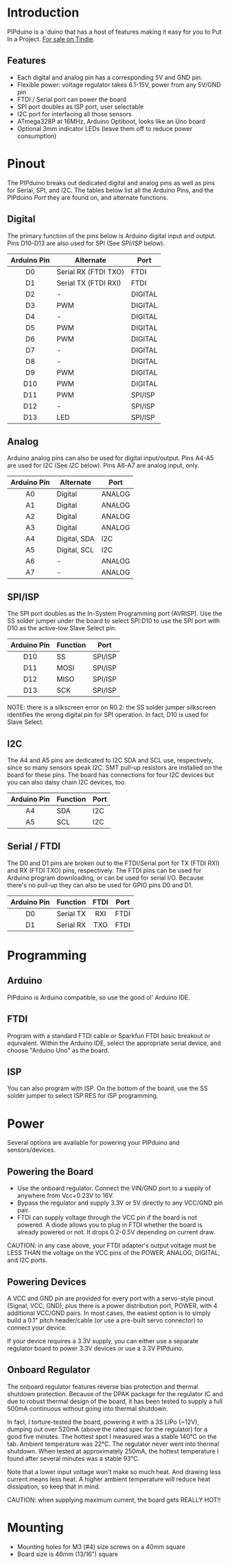 # Introduction

PIPduino is a 'duino that has a host of features making it easy for you to Put In a Project. [For sale on Tindie](https://www.tindie.com/products/bot_thoughts/pipduino).

## Features

 * Each digital and analog pin has a corresponding 5V and GND pin.
 * Flexible power: voltage regulator takes 6.1-15V, power from any 5V/GND pin
 * FTDI / Serial port can power the board
 * SPI port doubles as ISP port, user selectable
 * I2C port for interfacing all those sensors
 * ATmega328P at 16MHz, Arduino Optiboot, looks like an Uno board
 * Optional 3mm indicator LEDs (leave them off to reduce power consumption)

# Pinout
The PIPduino breaks out dedicated digital and analog pins as well as pins for Serial, SPI, and I2C. The tables below list all the Arduino Pins, and the PIPduino *Port* they are found on, and alternate functions.

## Digital

The primary function of the pins below is Arduino digital input and output.
Pins D10-D13 are also used for SPI (See *SPI/ISP* below).

| Arduino Pin | Alternate | Port |
|:---:|---|---|
| D0 | Serial RX (FTDI TXO) | FTDI |
| D1 | Serial TX (FTDI RXI) | FTDI |
| D2 | - | DIGITAL |
| D3 | PWM | DIGITAL |
| D4 | - | DIGITAL |
| D5 | PWM | DIGITAL |
| D6 | PWM | DIGITAL |
| D7 | - | DIGITAL |
| D8 | - | DIGITAL |
| D9 | PWM | DIGITAL |
| D10 | PWM | DIGITAL |
| D11 | PWM | SPI/ISP |
| D12 | - | SPI/ISP |
| D13 | LED | SPI/ISP |

## Analog

Arduino analog pins can also be used for digital input/output. Pins A4-A5 are
used for I2C (See *I2C* below). Pins A6-A7 are analog input, only.

| Arduino Pin | Alternate | Port |
|:---:|---|---|
| A0 | Digital | ANALOG |
| A1 | Digital | ANALOG |
| A2 | Digital | ANALOG |
| A3 | Digital | ANALOG |
| A4 | Digital, SDA | I2C |
| A5 | Digital, SCL | I2C |
| A6 | - | ANALOG |
| A7 | - | ANALOG |

## SPI/ISP
The SPI port doubles as the In-System Programming port (AVRISP). Use the SS
solder jumper under the board to select SPI:D10 to use the SPI port with D10
as the active-low Slave Select pin.

| Arduino Pin | Function | Port |
|:---:|---|---|
| D10 | SS | SPI/ISP |
| D11 | MOSI | SPI/ISP |
| D12 | MISO | SPI/ISP |
| D13 | SCK | SPI/ISP |

NOTE: there is a silkscreen error on R0.2: the SS solder jumper silkscreen
identifies the wrong digital pin for SPI operation. In fact, D10 is used for
Slave Select.

## I2C
The A4 and A5 pins are dedicated to I2C SDA and SCL use, respectively, since so
many sensors speak I2C. SMT pull-up resistors are installed on the board for
these pins. The board has connections for four I2C devices but you can also
daisy chain I2C devices, too.

| Arduino Pin | Function | Port |
|:---:|---|---|
| A4 | SDA | I2C |
| A5 | SCL | I2C |

## Serial / FTDI
The D0 and D1 pins are broken out to the FTDI/Serial port for TX (FTDI RXI) and RX (FTDI TXO) pins, respectively. The FTDI pins can be used for Arduino program downloading, or can be used for serial I/O. Because there's no pull-up they can also be used for GPIO pins D0 and D1.

| Arduino Pin | Function | FTDI | Port |
|:---:|---|:---:|---|
| D0 | Serial TX | RXI | FTDI |
| D1 | Serial RX | TXO | FTDI |


# Programming
## Arduino
PIPduino is Arduino compatible, so use the good ol' Arduino IDE.

## FTDI
Program with a standard FTDI cable or Sparkfun FTDI basic breakout or equivalent. Within the Arduino IDE, select the appropriate serial device, and choose "Arduino Uno" as the board.

## ISP
You can also program with ISP. On the bottom of the board, use the SS solder jumper to select ISP:RES for ISP programming.

# Power
Several options are available for powering your PIPduino and sensors/devices.

## Powering the Board
* Use the onboard regulator. Connect the VIN/GND port to a supply of anywhere from Vcc+0.23V to 16V.
* Bypass the regulator and supply 3.3V or 5V directly to any VCC/GND pin pair.
* FTDI can supply voltage through the VCC pin if the board is not powered. A diode allows you to plug in FTDI whether the board is already powered or not. It drops 0.2-0.5V depending on current draw.

CAUTION: in any case above, your FTDI adapter's output voltage must be LESS THAN the voltage on the VCC pins of the POWER, ANALOG, DIGITAL, and I2C ports.

## Powering Devices
A VCC and GND pin are provided for every port with a servo-style pinout (Signal, VCC, GND), plus there is a power distribution port, POWER, with 4 additional VCC/GND pairs. In most cases, the easiest option is to simply build a 0.1" pitch header/cable (or use a pre-built servo connector) to connect your device.

If your device requires a 3.3V supply, you can either use a separate regulator board to power 3.3V devices or use a 3.3V PIPduino.

## Onboard Regulator
The onboard regulator features reverse bias protection and thermal shutdown protection. Because of the DPAK package for the regulator IC and due to robust thermal design of the board, it has been tested to supply a full 500mA continuous without going into thermal shutdown.

In fact, I torture-tested the board, powering it with a 3S LiPo (~12V), dumping out over 520mA (above the rated spec for the regulator) for a good five minutes. The hottest spot I measured was a stable 140°C on the tab. Ambient temperature was 22°C. The regulator never went into thermal shutdown. When tested at approximately 250mA, the hottest temperature I found after several minutes was a stable 93°C.

Note that a lower input voltage won't make so much heat. And drawing less current means less heat. A higher ambient temperature will reduce heat dissipation, so keep that in mind.

CAUTION: when supplying maximum current, the board gets REALLY HOT!!

# Mounting

* Mounting holes for M3 (#4) size screws on a 40mm square
* Board size is 46mm (13/16") square
